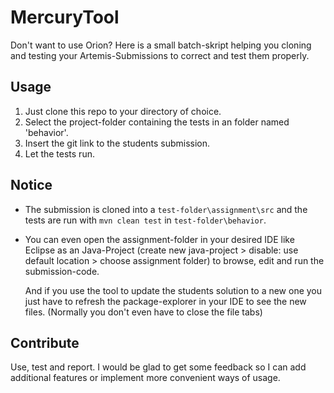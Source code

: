 # MercuryTool
Don't want to use Orion?
Here is a small batch-skript helping you cloning and testing your Artemis-Submissions to correct and test them properly.

## Usage
1. Just clone this repo to your directory of choice.
2. Select the project-folder containing the tests in an folder named 'behavior'.
3. Insert the git link to the students submission.
4. Let the tests run.

## Notice
- The submission is cloned into a `test-folder\assignment\src` and the tests are run with `mvn clean test` in `test-folder\behavior`.
- You can even open the assignment-folder in your desired IDE like Eclipse as an Java-Project (create new java-project > disable: use default location > choose assignment folder) to browse, edit and run the submission-code. 
  
    And if you use the tool to update the students solution to a new one you just have to refresh the package-explorer in your IDE to see the new files. (Normally you don't even have to close the file tabs)

## Contribute
Use, test and report. 
I would be glad to get some feedback so I can add additional features or implement more convenient ways of usage.